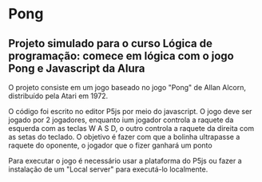 <h1> Pong </h1>
<h2> Projeto simulado para o curso Lógica de programação: comece em lógica com o jogo Pong e Javascript da Alura </h2>
<p> O projeto consiste em um jogo baseado no jogo "Pong" de Allan Alcorn, distribuído pela Atari em 1972.</p>
<p> O código foi escrito no editor P5js por meio do javascript. O jogo deve ser jogado por 2 jogadores, enquanto ium jogador controla a raquete da esquerda com as teclas W A S D, o outro controla a raquete da direita com as setas do teclado. O objetivo é fazer com que a bolinha ultrapasse a raquete do oponente, o jogador que o fizer ganhará um ponto </p>
<p> Para executar o jogo é necessário usar a plataforma do P5js ou fazer a instalação de um "Local server" para executá-lo localmente.</p>
